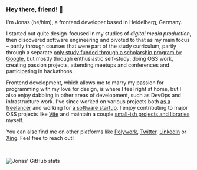 ### Hey there, friend! 👋

I'm Jonas (he/him), a frontend developer based in Heidelberg, Germany.

I started out quite design-focused in my studies of *digital media production*, then discovered software engineering and pivoted to that as my main focus – partly through courses that were part of the study curriculum, partly through a separate [only study funded through a scholarship program by Google](https://www.polywork.com/jonaskuske/highlights/0a818906-9dff-4e92-8382-9c5a8ac5929e), but mostly through enthusiastic self-study: doing OSS work, creating passion projects, attending meetups and conferences and participating in hackathons.

Frontend development, which allows me to marry my passion for programming with my love for design, is where I feel right at home, but I also enjoy dabbling in other areas of development, such as DevOps and infrastructure work. I've since worked on various projects both [as a freelancer](https://helmerskuske.team) and working for [a software startup](https://www.msvhsoftware.de/). I enjoy contributing to major OSS projects like [Vite](https://github.com/vitejs/vite) and maintain a couple [small-ish projects and libraries](https://www.npmjs.com/package/smoothscroll-anchor-polyfill) myself.

You can also find me on other platforms like [Polywork](https://www.polywork.com/jonaskuske), [Twitter](https://twitter.com/JonasKuske), [LinkedIn](https://www.linkedin.com/in/jonaskuske) or [Xing](https://www.xing.com/profile/Jonas_Kuske). Feel free to reach out!

<br>

![Jonas' GitHub stats](https://github-readme-stats.vercel.app/api?username=jonaskuske&count_private=true&show_icons=true&include_all_commits=true)
